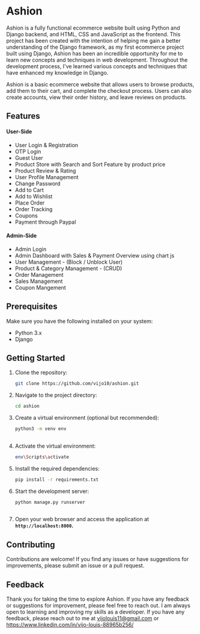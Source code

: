 # Ashion

Ashion is a fully functional ecommerce website built using Python and Django backend, and HTML, CSS and JavaScript as the frontend. This project has been created with the intention of helping me gain a better understanding of the Django framework, as my first ecommerce project built using Django, Ashion has been an incredible opportunity for me to learn new concepts and techniques in web development. Throughout the development process, I've learned various concepts and techniques that have enhanced my knowledge in Django.

Ashion is a basic ecommerce website that allows users to browse products, add them to their cart, and complete the checkout process. Users can also create accounts, view their order history, and leave reviews on products.


## Features

#### User-Side

- User Login & Registration
- OTP Login
- Guest User
- Product Store with Search and Sort Feature by product price
- Product Review & Rating
- User Profile Management
- Change Password
- Add to Cart
- Add to Wishlist
- Place Order
- Order Tracking
- Coupons 
- Payment through Paypal

#### Admin-Side

- Admin Login
- Admin Dashboard with Sales & Payment Overview using chart js
- User Management - (Block / Unblock User)
- Product & Category Management -  (CRUD)
- Order Management 
- Sales Management
- Coupon Mangement

## Prerequisites

Make sure you have the following installed on your system:

- Python 3.x
- Django

## Getting Started

1. Clone the repository:

   ```bash
   git clone https://github.com/vijo10/ashion.git
   
2. Navigate to the project directory:
   
   ```bash
   cd ashion

3. Create a virtual environment (optional but recommended):

   ```bash
   python3 -m venv env
     
4. Activate the virtual environment:

   ```bash
   env\Scripts\activate

5. Install the required dependencies:
   
   ```bash
   pip install -r requirements.txt
   

6. Start the development server:
   
   ```bash
   python manage.py runserver
  
7. Open your web browser and access the application at **`http://localhost:8000`.**  
     
## Contributing

Contributions are welcome! If you find any issues or have suggestions for improvements, please submit an issue or a pull request.



## Feedback

Thank you for taking the time to explore Ashion. If you have any feedback or suggestions for improvement, please feel free to reach out. I am always open to learning and improving my skills as a developer. If you have any feedback, please reach out to me at vijolouis11@gmail.com or https://www.linkedin.com/in/vijo-louis-88965b256/
